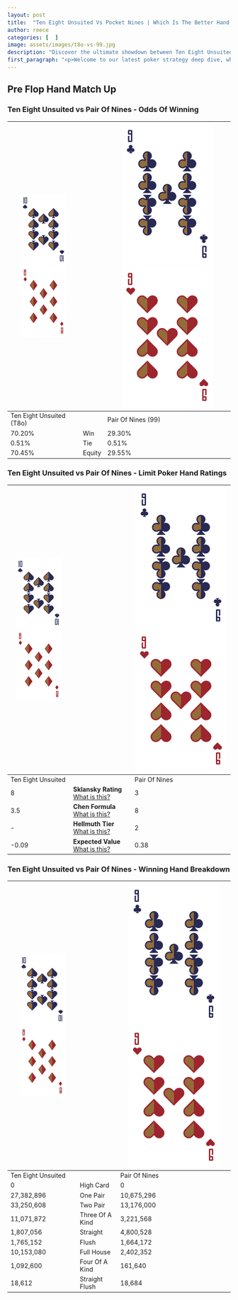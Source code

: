 ```yaml
---
layout: post
title:  "Ten Eight Unsuited Vs Pocket Nines | Which Is The Better Hand In Poker? A Complete Guide"
author: reece
categories: [  ]
image: assets/images/t8o-vs-99.jpg
description: "Discover the ultimate showdown between Ten Eight Unsuited and Pair Of Nines in poker! Uncover the odds, strategies, and scenarios where one hand triumphs over the other. Get ready to up your poker game with this thrilling analysis."
first_paragraph: "<p>Welcome to our latest poker strategy deep dive, where we're pitting two distinct hands against each other in a high-stakes showdown: Ten Eight Unsuited vs Pair Of Nines.</p><p>In the dynamic world of poker, every decision counts, and knowing which hand holds the upper hand is key to your success at the table.</p><p>In this article, we'll dissect these two hands, explore the scenarios where one dominates the other, and equip you with the knowledge to make strategic choices that can tip the odds in your favor.</p><p>Get ready to unravel the intriguing dynamics of these poker hands and elevate your game to new heights.</p>"
---
```




[comment]: # (sp0)

## Pre Flop Hand Match Up

<div class="table hand-ratings" markdown="1"> 



### Ten Eight Unsuited vs Pair Of Nines - Odds Of Winning


    
| ![image info](assets/images/hand1/T.png) ![image info](assets/images/hand1/8o.png) |  | ![image info](assets/images/hand2/9.png) ![image info](assets/images/hand2/9o.png) |
| -------- | -------- | -------- |
| Ten Eight Unsuited (T8o) |  | Pair Of Nines (99) |
| 70.20% | Win | 29.30% |
| 0.51% | Tie | 0.51% |
| 70.45% | Equity | 29.55% |




[comment]: # (sp1)



### Ten Eight Unsuited vs Pair Of Nines - Limit Poker Hand Ratings


    
| ![image info](assets/images/hand1/T.png) ![image info](assets/images/hand1/8o.png) |  | ![image info](assets/images/hand2/9.png) ![image info](assets/images/hand2/9o.png) |
| -------- | -------- | -------- |
| Ten Eight Unsuited |  | Pair Of Nines |
| 8 | **Sklansky Rating** [What is this?](/sklansky-rating-explained) | 3 |
| 3.5 | **Chen Formula** [What is this?](/chen-formula-explained) | 8 |
| - | **Hellmuth Tier** [What is this?](/Hellmuth-tier-explained) | 2 |
| -0.09 | **Expected Value** [What is this?](/expected-value-explained) | 0.38 |




[comment]: # (sp2)



### Ten Eight Unsuited vs Pair Of Nines - Winning Hand Breakdown


    
| ![image info](assets/images/hand1/T.png) ![image info](assets/images/hand1/8o.png) |  | ![image info](assets/images/hand2/9.png) ![image info](assets/images/hand2/9o.png) |
| -------- | -------- | -------- |
| Ten Eight Unsuited |  | Pair Of Nines |
| 0 | High Card | 0 |
| 27,382,896 | One Pair | 10,675,296 |
| 33,250,608 | Two Pair | 13,176,000 |
| 11,071,872 | Three Of A Kind | 3,221,568 |
| 1,807,056 | Straight | 4,800,528 |
| 1,765,152 | Flush | 1,664,172 |
| 10,153,080 | Full House | 2,402,352 |
| 1,092,600 | Four Of A Kind | 161,640 |
| 18,612 | Straight Flush | 18,684 |




[comment]: # (sp3)



</div>

[comment]: # (sp4)



[comment]: # (sp5)

